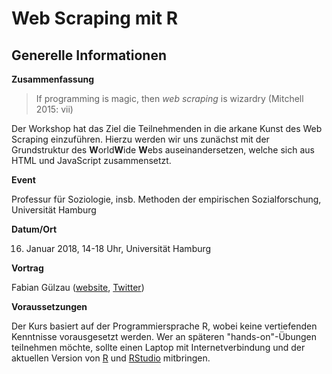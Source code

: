 # Web Scraping mit R

## Generelle Informationen

**Zusammenfassung**

> If programming is magic, then *web scraping* is wizardry (Mitchell 2015: vii)

Der Workshop hat das Ziel die Teilnehmenden in die arkane Kunst des Web Scraping 
einzuführen. Hierzu werden wir uns zunächst mit der Grundstruktur des **W**orld**W**ide
**W**ebs auseinandersetzen, welche sich aus HTML und JavaScript zusammensetzt. 

**Event**

Professur für Soziologie, insb. Methoden der empirischen Sozialforschung, Universität Hamburg

**Datum/Ort**

16. Januar 2018, 14-18 Uhr, Universität Hamburg

**Vortrag** 

Fabian Gülzau ([website](https://fguelzau.rbind.io/), [Twitter](https://twitter.com/fabianfox))

**Voraussetzungen**

Der Kurs basiert auf der Programmiersprache R, wobei keine vertiefenden Kenntnisse 
vorausgesetzt werden. Wer an späteren "hands-on"-Übungen teilnehmen möchte, sollte 
einen Laptop mit Internetverbindung und der aktuellen Version von [R](https://www.r-project.org/) 
und [RStudio](https://www.rstudio.com/products/rstudio/download/) mitbringen. 